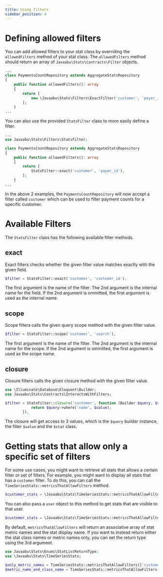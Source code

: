 ```yaml
---
title: Using filters
sidebar_position: 4
---
```


# Defining allowed filters

You can add allowed filters to your stat class by overriding the `allowedFilters` method of your stat class. The `allowedFilters` method should return an array of `Javaabu\Stats\Contracts\Filter` objects.

```php
...
class PaymentsCountRepository extends AggregateStatsRepository
{
    public function allowedFilters(): array
    {
        return [
            new \Javaabu\Stats\Filters\ExactFilter('customer', 'payer_id'),
        ];
    }
...
```

You can also use the provided `StatsFilter` class to more easily define a filter.

```php
...
use Javaabu\Stats\Filters\StatsFilter;

class PaymentsCountRepository extends AggregateStatsRepository
{
    public function allowedFilters(): array
    {
        return [
            StatsFilter::exact('customer', 'payer_id'),
        ];
    }
...
```

In the above 2 examples, the `PaymentsCountRepository` will now accept a filter called `customer` which can be used to filter payment counts for a specific customer.

# Available Filters

The `StatsFilter` class has the following available filter methods.

## exact

Exact filters checks whether the given filter value matches exactly with the given field.

```php
$filter = StatsFilter::exact('customer', 'customer_id'),
```

The first argument is the name of the filter. The 2nd argument is the internal name for the field. If the 2nd argument is ommitted, the first argument is used as the internal name.

## scope

Scope filters calls the given query scope method with the given filter value.

```php
$filter = StatsFilter::scope('customer', 'search'),
```

The first argument is the name of the filter. The 2nd argument is the internal name for the scope. If the 2nd argument is ommitted, the first argument is used as the scope name.

## closure

Closure filters calls the given closure method with the given filter value.

```php
use \Illuminate\Database\Eloquent\Builder;
use Javaabu\Stats\Contracts\InteractsWithFilters;

$filter = StatsFilter::closure('customer', function (Builder $query, $value, InteractsWithFilters $stat) {
            return $query->where('name', $value);
        }),
```

The closure will get access to 3 values, which is the `$query` builder instance, the filter `$value` and the `$stat` class.

# Getting stats that allow only a specific set of filters

For some use cases, you might want to retrieve all stats that allows a certain filter or set of filters. For example, you might want to display all stats that has a `customer` filter. To do this, you can call the `TimeSeriesStats::metricsThatAllowFilters` method.

```php
$customer_stats = \Javaabu\Stats\TimeSeriesStats::metricsThatAllowFilters(['customer']);
```

You can also pass a `user` object to this method to get stats that are visible to that user.

```php
$customer_stats = \Javaabu\Stats\TimeSeriesStats::metricsThatAllowFilters(['customer'], auth()->user());
```

By default, `metricsThatAllowFilters` will return an associative array of stat metric names and the stat display name. If you want to instead return either the stat class names or metric names only, you can set the return type using the 3rd argument.

```php
use Javaabu\Stats\Enums\StatListReturnType;
use \Javaabu\Stats\TimeSeriesStats;

$only_metric_names = TimeSeriesStats::metricsThatAllowFilters(['customer'], auth()->user(), StatListReturnType::METRIC);
$metric_name_and_class_name = TimeSeriesStats::metricsThatAllowFilters(['customer'], auth()->user(), StatListReturnType::METRIC_AND_CLASS);
```
